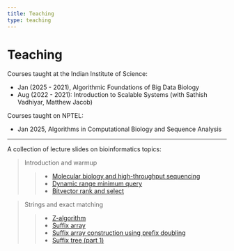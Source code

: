 ```yaml
---
title: Teaching
type: teaching
---
```

<head>
  <link
    href="https://fonts.googleapis.com/css?family=Montserrat"
    rel="stylesheet"
  />
  <link rel="stylesheet" href="../../assets/css/main.css" />
</head>

# Teaching

Courses taught at the Indian Institute of Science:
- Jan (2025 - 2021), Algorithmic Foundations of Big Data Biology
- Aug (2022 - 2021): Introduction to Scalable Systems (with Sathish Vadhiyar, Matthew Jacob)

Courses taught on NPTEL:
- Jan 2025, Algorithms in Computational Biology and Sequence Analysis

---

A collection of lecture slides on bioinformatics topics:

>Introduction and warmup
>> - [Molecular biology and high-throughput sequencing](https://drive.google.com/file/d/1j8XgJFXt_oz2kxn3Nxf9s_h-FdldCL5n/view?usp=share_link)
>> - [Dynamic range minimum query](https://drive.google.com/file/d/18LDPUYpIkQ39aG78DzXPH0kgMMKcO_Rg/view?usp=share_link)
>> - [Bitvector rank and select](https://drive.google.com/file/d/1EaJKNhctkBpRP30L6lC-bPNcyT1_bWD1/view?usp=share_link)

>Strings and exact matching
>> - [Z-algorithm](https://drive.google.com/file/d/1Gx8LU0gKPq7xmFNzByWR0Wo0xVOYz9bD/view?usp=share_link)
>> - [Suffix array](https://drive.google.com/file/d/1whuUw3BJZRZQI9LRO_Vulg_lkAQWOY90/view?usp=share_link)
>> - [Suffix array construction using prefix doubling](https://drive.google.com/file/d/15feECn9NO2e9eqbX1ddJ0V_HH9npC_uK/view?usp=share_link)
>> - [Suffix tree (part 1)](https://drive.google.com/file/d/1hNEmECR_IMglYymHqdO1UJepPsfW4N8V/view?usp=share_link)
